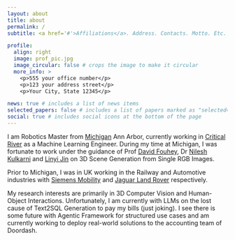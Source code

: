 ```yaml
---
layout: about
title: about
permalink: /
subtitle: <a href='#'>Affiliations</a>. Address. Contacts. Motto. Etc.

profile:
  align: right
  image: prof_pic.jpg
  image_circular: false # crops the image to make it circular
  more_info: >
    <p>555 your office number</p>
    <p>123 your address street</p>
    <p>Your City, State 12345</p>

news: true # includes a list of news items
selected_papers: false # includes a list of papers marked as "selected={true}"
social: true # includes social icons at the bottom of the page
---
```


I am Robotics Master from [Michigan](https://robotics.umich.edu/) Ann Arbor, currently working in [Critical River](https://www.criticalriver.com/) as a Machine Learning Engineer. During my time at Michigan, I was fortunate to work under the guidance of Prof [David Fouhey](https://cs.nyu.edu/~fouhey/), Dr [Nilesh Kulkarni](https://nileshkulkarni.github.io/) and [Linyi Jin](https://jinlinyi.github.io/) on 3D Scene Generation from Single RGB Images.

Prior to Michigan, I was in UK working in the Railway and Automotive industries with [Siemens Mobility](https://www.mobility.siemens.com/uk/en/portfolio/rolling-stock.html) and [Jaguar Land Rover](https://www.jaguarlandrover.com/) respectively.

My research interests are primarily in 3D Computer Vision and Human-Object Interactions. Unfortunately, I am currently with LLMs on the lost cause of Text2SQL Generation to pay my bills (just joking). I see there is some future with Agentic Framework for structured use cases and am currently working to deploy real-world solutions to the accounting team of Doordash.
